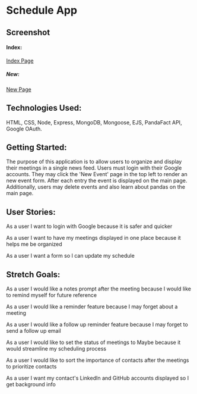 # Schedule App

## Screenshot

#### Index:
[Index Page](https://wireframe.cc/Cg4q7D)

##### New:
[New Page](https://wireframe.cc/bFdTu1)

## Technologies Used:
HTML, CSS, Node, Express, MongoDB, Mongoose, EJS, PandaFact API, Google OAuth.

## Getting Started:
The purpose of this application is to allow users to organize and display their meetings in a single news feed. Users must login with their Google accounts. They may click the 'New Event' page in the top left to render an new event form. After each entry the event is displayed on the main page. Additionally, users may delete events and also learn about pandas on the main page.

## User Stories:
As a user I want to login with Google because it is safer and quicker

As a user I want to have my meetings displayed in one place because it helps me be organized

As a user I want a form so I can update my schedule

## Stretch Goals:
As a user I would like a notes prompt after the meeting because I would like to remind myself for future reference

As a user I would like a reminder feature because I may forget about a meeting

As a user I would like a follow up reminder feature because I may forget to send a follow up email

As a user I would like to set the status of meetings to Maybe because it would streamline my scheduling process

As a user I would like to sort the importance of contacts after the meetings to prioritize contacts

As a user I want my contact's LinkedIn and GitHub accounts displayed so I get background info
